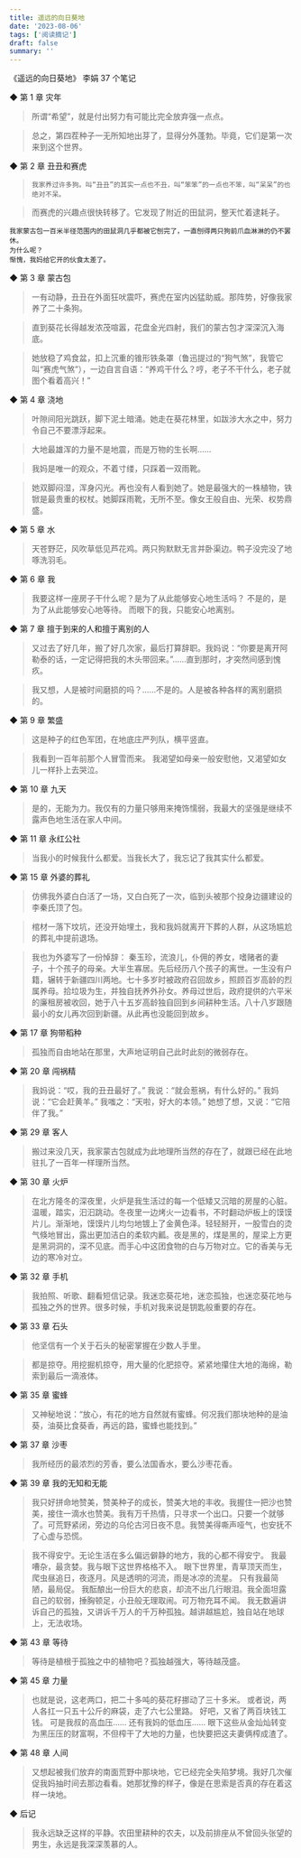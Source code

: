 ```yaml
---
title: 遥远的向日葵地
date: '2023-08-06'
tags: ['阅读摘记']
draft: false
summary: ''
---
```


《遥远的向日葵地》
李娟
37 个笔记

◆ 第 1 章 灾年

> 所谓“希望”，就是付出努力有可能比完全放弃强一点点。

> 总之，第四茬种子一无所知地出芽了，显得分外蓬勃。毕竟，它们是第一次来到这个世界。

◆ 第 2 章 丑丑和赛虎

>     我家养过许多狗。叫“丑丑”的其实一点也不丑，叫“笨笨”的一点也不笨，叫“呆呆”的也绝对不呆。

> 而赛虎的兴趣点很快转移了。它发现了附近的田鼠洞，整天忙着逮耗子。

    我家蒙古包一百米半径范围内的田鼠洞几乎都被它刨完了，一直刨得两只狗前爪血淋淋的仍不罢休。
    为什么呢？
    惭愧，我妈给它开的伙食太差了。

◆ 第 3 章 蒙古包

> 一有动静，丑丑在外面狂吠震吓，赛虎在室内凶猛助威。那阵势，好像我家养了二十条狗。

> 直到葵花长得越发浓茂喧嚣，花盘金光四射，我们的蒙古包才深深沉入海底。

> 她放稳了鸡食盆，扣上沉重的锥形铁条罩（鲁迅提过的“狗气煞”，我管它叫“赛虎气煞”），一边自言自语：“养鸡干什么？哼，老子不干什么，老子就图个看着高兴！”

◆ 第 4 章 浇地

> 叶隙间阳光跳跃，脚下泥土暗涌。她走在葵花林里，如跋涉大水之中，努力令自己不要漂浮起来。

> 大地最雄浑的力量不是地震，而是万物的生长啊……

> 我妈是唯一的观众，不着寸缕，只踩着一双雨靴。

> 她双脚闷湿，浑身闪光。再也没有人看到她了。她是最强大的一株植物，铁锨是最贵重的权杖。她脚踩雨靴，无所不至。像女王般自由、光荣、权势鼎盛。

◆ 第 5 章 水

> 天苍野茫，风吹草低见芦花鸡。两只狗默默无言并卧渠边。鸭子没完没了地啄洗羽毛。

◆ 第 6 章 我

> 我要这样一座房子干什么呢？是为了从此能够安心地生活吗？
> 不是的，是为了从此能够安心地等待。
> 而眼下的我，只能安心地离别。

◆ 第 7 章 擅于到来的人和擅于离别的人

> 又过去了好几年，搬了好几次家，最后打算辞职。我妈说：“你要是离开阿勒泰的话，一定记得把我的木头带回来。”……直到那时，才突然间感到愧疚。

> 我又想，人是被时间磨损的吗？……不是的。人是被各种各样的离别磨损的。

◆ 第 9 章 繁盛

> 这是种子的红色军团，在地底庄严列队，横平竖直。

> 我看到一百年前那个人冒雪而来。
> 我渴望如母亲一般安慰他，又渴望如女儿一样扑上去哭泣。

◆ 第 10 章 九天

> 是的，无能为力。我仅有的力量只够用来掩饰懦弱，我最大的坚强是继续不露声色地生活在家人中间。

◆ 第 11 章 永红公社

> 当我小的时候我什么都爱。当我长大了，我忘记了我其实什么都爱。

◆ 第 15 章 外婆的葬礼

> 仿佛我外婆白白活了一场，又白白死了一次，临到头被那个投身边疆建设的李秦氏顶了包。

> 棺材一落下坟坑，还没开始埋土，我和我妈就离开下葬的人群，从这场尴尬的葬礼中提前退场。

> 我也为外婆写了一份悼辞：
> 秦玉珍，流浪儿，仆佣的养女，嗜赌者的妻子，十个孩子的母亲。大半生寡居。先后经历八个孩子的离世。一生没有户籍，辗转于新疆四川两地。七十多岁时被政府召回故乡，照顾百岁高龄的烈属养母。拾垃圾为生，并独自抚养外孙女。养母过世后，政府提供的六平米的廉租房被收回，她于八十五岁高龄独自回到乡间耕种生活。八十八岁跟随最小的女儿再次回到新疆。从此再也没能回到故乡。

◆ 第 17 章 狗带稻种

> 孤独而自由地站在那里，大声地证明自己此时此刻的微弱存在。

◆ 第 20 章 闯祸精

> 我妈说：“哎，我的丑丑最好了。”
> 我说：“就会惹祸，有什么好的。”
> 我妈说：“它会赶黄羊。”
> 我嗤之：“天啦，好大的本领。”
> 她想了想，又说：“它陪伴了我。”

◆ 第 29 章 客人

> 搬过来没几天，我家蒙古包就成为此地理所当然的存在了，就跟已经在此地驻扎了一百年一样理所当然。

◆ 第 30 章 火炉

> 在北方隆冬的深夜里，火炉是我生活过的每一个低矮又沉暗的房屋的心脏。温暖，踏实，汩汩跳动。冬夜里一边烤火一边看书，不时翻动炉板上的馍馍片儿。渐渐地，馍馍片儿均匀地镀上了金黄色泽。轻轻掰开，一股雪白的烫气倏地冒出，露出更加洁白的柔软内瓤。夜是黑的，煤是黑的，屋梁上方更是黑洞洞的，深不见底。而手心中这团食物的白与万物对立。它的香美与无边的寒冷对立。

◆ 第 32 章 手机

> 我拍照、听歌、翻看短信记录。我迷恋葵花地，迷恋孤独，也迷恋葵花地与孤独之外的世界。很多时候，手机对我来说是钥匙般重要的存在。

◆ 第 33 章 石头

> 他坚信有一个关于石头的秘密掌握在少数人手里。

> 都是掠夺。用挖掘机掠夺，用大量的化肥掠夺。紧紧地攥住大地的海绵，勒索到最后一滴液体。

◆ 第 35 章 蜜蜂

> 又神秘地说：“放心，有花的地方自然就有蜜蜂。何况我们那块地种的是油葵，油葵比食葵香，再远的路，蜜蜂也能找到。”

◆ 第 37 章 沙枣

> 我所经历的最浓烈的芳香，要么法国香水，要么沙枣花香。

◆ 第 39 章 我的无知和无能

> 我只好拼命地赞美，赞美种子的成长，赞美大地的丰收。我握住一把沙也赞美，接住一滴水也赞美。我有万千热情，只寻求一个出口。只要一个就够了。可荒野紧闭，旁边的乌伦古河日夜不息。我赞美得嘶声哑气，也安抚不了心虚与恐慌。

> 我不得安宁。无论生活在多么偏远僻静的地方，我的心都不得安宁。
> 我最嘈杂，最贪婪。我与眼下这世界格格不入。
> 眼下世界里，青草顶天而生，爬虫昼追日，夜逐月。风是透明的河流，雨是冰凉的流星。
> 只有我最简陋，最局促。
> 我酝酿出一份巨大的悲哀，却流不出几行眼泪。我全面坦露自己的软弱，捶胸顿足，小丑般无理取闹。可万物充耳不闻。
> 我无数遍讲诉自己的孤独，又讲诉千万人的千万种孤独。越讲越尴尬，独自站在地球上，无法收场。

◆ 第 43 章 等待

> 等待是植根于孤独之中的植物吧？孤独越强大，等待越茂盛。

◆ 第 45 章 力量

> 也就是说，这老两口，把二十多吨的葵花籽挪动了三十多米。
> 或者说，两人各扛一只五十公斤的麻袋，走了六七公里路。
> 好吧，又省了两百块钱工钱。
> 可是我叔的高血压……
> 还有我妈的低血压……
> 眼下这些从金灿灿转变为黑压压的财富啊，不但榨干了大地的力量，也快要把这夫妻俩榨成渣了。

◆ 第 48 章 人间

> 又想起被我们放弃的南面荒野中那块地，它已经完全失陷梦境。我好几次催促我妈抽时间去那边看看。她那犹豫的样子，像是在思索是否真的存在着这样一块地。

◆ 后记

> 我永远缺乏这样的平静。农田里耕种的农夫，以及前排座从不曾回头张望的男生，永远是我深深羡慕的人。
